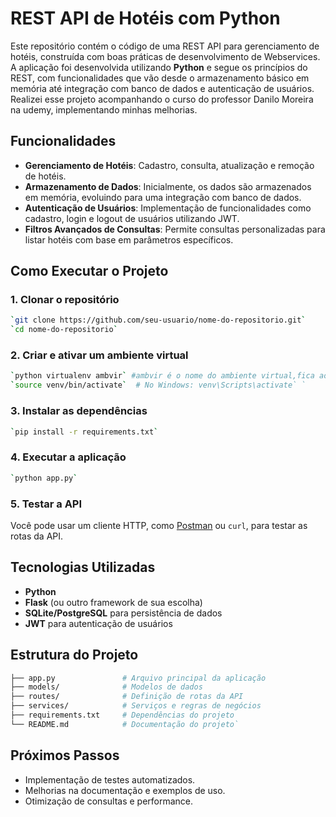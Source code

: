 # REST API de Hotéis com Python

Este repositório contém o código de uma REST API para gerenciamento de hotéis, construída com boas práticas de desenvolvimento de Webservices. A aplicação foi desenvolvida utilizando **Python** e segue os princípios do REST, com funcionalidades que vão desde o armazenamento básico em memória até integração com banco de dados e autenticação de usuários.
Realizei esse projeto acompanhando o curso do professor Danilo Moreira na udemy, implementando minhas melhorias.

## Funcionalidades

- **Gerenciamento de Hotéis**: Cadastro, consulta, atualização e remoção de hotéis.
- **Armazenamento de Dados**: Inicialmente, os dados são armazenados em memória, evoluindo para uma integração com banco de dados.
- **Autenticação de Usuários**: Implementação de funcionalidades como cadastro, login e logout de usuários utilizando JWT.
- **Filtros Avançados de Consultas**: Permite consultas personalizadas para listar hotéis com base em parâmetros específicos.

## Como Executar o Projeto

### 1. Clonar o repositório

```bash
`git clone https://github.com/seu-usuario/nome-do-repositorio.git`
`cd nome-do-repositorio`
```

### 2. Criar e ativar um ambiente virtual

```bash
`python virtualenv ambvir` #ambvir é o nome do ambiente virtual,fica ao seu critério
`source venv/bin/activate`  # No Windows: venv\Scripts\activate` `
```

### 3. Instalar as dependências

```bash
`pip install -r requirements.txt`
```

### 4. Executar a aplicação

```bash
`python app.py`
```

### 5. Testar a API

Você pode usar um cliente HTTP, como [Postman](https://www.postman.com/) ou `curl`, para testar as rotas da API.

## Tecnologias Utilizadas

- **Python**
- **Flask** (ou outro framework de sua escolha)
- **SQLite/PostgreSQL** para persistência de dados
- **JWT** para autenticação de usuários

## Estrutura do Projeto

```bash
├── app.py               # Arquivo principal da aplicação
├── models/              # Modelos de dados
├── routes/              # Definição de rotas da API
├── services/            # Serviços e regras de negócios
├── requirements.txt     # Dependências do projeto
└── README.md            # Documentação do projeto`
```

## Próximos Passos

- Implementação de testes automatizados.
- Melhorias na documentação e exemplos de uso.
- Otimização de consultas e performance.
